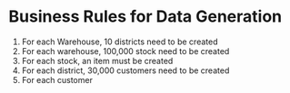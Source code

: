 # Business Rules for Data Generation

1. For each Warehouse, 10 districts need to be created
2. For each warehouse, 100,000 stock need to be created
3. For each stock, an item must be created
4. For each district, 30,000 customers need to be created
5. For each customer  